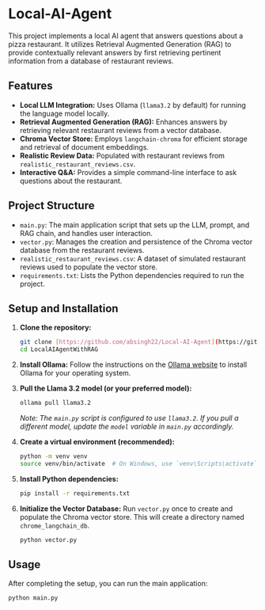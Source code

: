 # Local-AI-Agent

This project implements a local AI agent that answers questions about a pizza restaurant. It utilizes Retrieval Augmented Generation (RAG) to provide contextually relevant answers by first retrieving pertinent information from a database of restaurant reviews.

## Features

* **Local LLM Integration:** Uses Ollama (`llama3.2` by default) for running the language model locally.
* **Retrieval Augmented Generation (RAG):** Enhances answers by retrieving relevant restaurant reviews from a vector database.
* **Chroma Vector Store:** Employs `langchain-chroma` for efficient storage and retrieval of document embeddings.
* **Realistic Review Data:** Populated with restaurant reviews from `realistic_restaurant_reviews.csv`.
* **Interactive Q&A:** Provides a simple command-line interface to ask questions about the restaurant.

## Project Structure

* `main.py`: The main application script that sets up the LLM, prompt, and RAG chain, and handles user interaction.
* `vector.py`: Manages the creation and persistence of the Chroma vector database from the restaurant reviews.
* `realistic_restaurant_reviews.csv`: A dataset of simulated restaurant reviews used to populate the vector store.
* `requirements.txt`: Lists the Python dependencies required to run the project.

## Setup and Installation

1.  **Clone the repository:**
    ```bash
    git clone [https://github.com/absingh22/Local-AI-Agent](https://github.com/absingh22/Local-AI-Agent)
    cd LocalAIAgentWithRAG
    ```

2.  **Install Ollama:**
    Follow the instructions on the [Ollama website](https://ollama.com/download) to install Ollama for your operating system.

3.  **Pull the Llama 3.2 model (or your preferred model):**
    ```bash
    ollama pull llama3.2
    ```
    *Note: The `main.py` script is configured to use `llama3.2`. If you pull a different model, update the `model` variable in `main.py` accordingly.*

4.  **Create a virtual environment (recommended):**
    ```bash
    python -m venv venv
    source venv/bin/activate  # On Windows, use `venv\Scripts\activate`
    ```

5.  **Install Python dependencies:**
    ```bash
    pip install -r requirements.txt
    ```

6.  **Initialize the Vector Database:**
    Run `vector.py` once to create and populate the Chroma vector store. This will create a directory named `chrome_langchain_db`.
    ```bash
    python vector.py
    ```

## Usage

After completing the setup, you can run the main application:

```bash
python main.py
